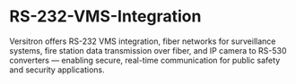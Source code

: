 # RS-232-VMS-Integration
Versitron offers RS-232 VMS integration, fiber networks for surveillance systems, fire station data transmission over fiber, and IP camera to RS-530 converters — enabling secure, real-time communication for public safety and security applications.
